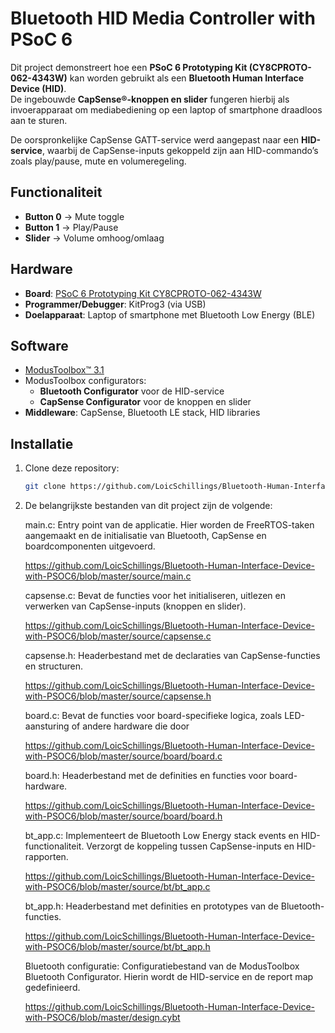 # Bluetooth HID Media Controller with PSoC 6

Dit project demonstreert hoe een **PSoC 6 Prototyping Kit (CY8CPROTO-062-4343W)** kan worden gebruikt als een **Bluetooth Human Interface Device (HID)**.  
De ingebouwde **CapSense®-knoppen en slider** fungeren hierbij als invoerapparaat om mediabediening op een laptop of smartphone draadloos aan te sturen.  

De oorspronkelijke CapSense GATT-service werd aangepast naar een **HID-service**, waarbij de CapSense-inputs gekoppeld zijn aan HID-commando’s zoals play/pause, mute en volumeregeling.

## Functionaliteit
- **Button 0** → Mute toggle  
- **Button 1** → Play/Pause  
- **Slider** → Volume omhoog/omlaag  

## Hardware
- **Board**: [PSoC 6 Prototyping Kit CY8CPROTO-062-4343W](https://www.infineon.com/CY8CPROTO-062-4343W)  
- **Programmer/Debugger**: KitProg3 (via USB)  
- **Doelapparaat**: Laptop of smartphone met Bluetooth Low Energy (BLE)  

## Software
- [ModusToolbox™ 3.1](https://www.infineon.com/modustoolbox)  
- ModusToolbox configurators:  
  - **Bluetooth Configurator** voor de HID-service  
  - **CapSense Configurator** voor de knoppen en slider  
- **Middleware**: CapSense, Bluetooth LE stack, HID libraries  

## Installatie
1. Clone deze repository:  
   ```bash
   git clone https://github.com/LoicSchillings/Bluetooth-Human-Interface-Device-with-PSOC6

2. De belangrijkste bestanden van dit project zijn de volgende:

   main.c:
   Entry point van de applicatie. Hier worden de FreeRTOS-taken aangemaakt en de initialisatie van Bluetooth, CapSense en boardcomponenten uitgevoerd.

   https://github.com/LoicSchillings/Bluetooth-Human-Interface-Device-with-PSOC6/blob/master/source/main.c

   capsense.c:
   Bevat de functies voor het initialiseren, uitlezen en verwerken van CapSense-inputs (knoppen en slider).

   https://github.com/LoicSchillings/Bluetooth-Human-Interface-Device-with-PSOC6/blob/master/source/capsense.c

   capsense.h:
   Headerbestand met de declaraties van CapSense-functies en structuren.

   https://github.com/LoicSchillings/Bluetooth-Human-Interface-Device-with-PSOC6/blob/master/source/capsense.h

   board.c:
   Bevat de functies voor board-specifieke logica, zoals LED-aansturing of andere hardware die door

   https://github.com/LoicSchillings/Bluetooth-Human-Interface-Device-with-PSOC6/blob/master/source/board/board.c

   board.h:
   Headerbestand met de definities en functies voor board-hardware.

   https://github.com/LoicSchillings/Bluetooth-Human-Interface-Device-with-PSOC6/blob/master/source/board/board.h

   bt_app.c:
   Implementeert de Bluetooth Low Energy stack events en HID-functionaliteit. Verzorgt de koppeling tussen CapSense-inputs en HID-rapporten.

   https://github.com/LoicSchillings/Bluetooth-Human-Interface-Device-with-PSOC6/blob/master/source/bt/bt_app.c

   bt_app.h:
   Headerbestand met definities en prototypes van de Bluetooth-functies.

   https://github.com/LoicSchillings/Bluetooth-Human-Interface-Device-with-PSOC6/blob/master/source/bt/bt_app.h

   Bluetooth configuratie:
   Configuratiebestand van de ModusToolbox Bluetooth Configurator. Hierin wordt de HID-service en de report map gedefinieerd.
   
   https://github.com/LoicSchillings/Bluetooth-Human-Interface-Device-with-PSOC6/blob/master/design.cybt
